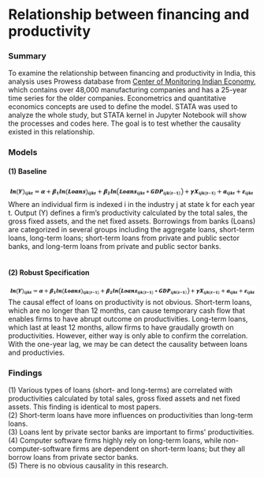 # Relationship between financing and productivity
### Summary
To examine the relationship between financing and productivity in India, this analysis uses Prowess database from [Center of Monitoring Indian Economy](https://www.cmie.com/), which contains over 48,000 manufacturing companies and has a 25-year time series for the older companies. Econometrics and quantitative economics concepts are used to define the model. STATA was used to analyze the whole study, but STATA kernel in Jupyter Notebook will show the processes and codes here. The goal is to test whether the causality existed in this relationship.

### Models
#### (1) Baseline
![Equ.1](https://github.com/katetywu/Financial-Market/blob/master/Image/Equation1.jpg)<br>
Where an individual firm is indexed i in the industry j at state k for each year t. Output (Y) defines a firm’s productivity calculated by the total sales, the gross fixed assets, and the net fixed assets. Borrowings from banks (Loans) are categorized in several groups including the aggregate loans, short-term loans, long-term loans; short-term loans from private and public sector banks, and long-term loans from private and public sector banks.<br><br>
#### (2) Robust Specification
![Equ.2](https://github.com/katetywu/Financial-Market/blob/master/Image/Equation2.jpg)<br>
The causal effect of loans on productivity is not obvious. Short-term loans, which are no longer than 12 months, can cause temporary cash flow that enables firms to have abrupt outcome on productivities. Long-term loans, which last at least 12 months, allow firms to have graudally growth on productivities. However, either way is only able to confirm the correlation. With the one-year lag, we may be can detect the causality between loans and productivies.

### Findings
(1) Various types of loans (short- and long-terms) are correlated with productivities calculated by total sales, gross fixed assets and net fixed assets. This finding is identical to most papers.<br>
(2) Short-term loans have more influences on productivities than long-term loans.<br>
(3) Loans lent by private sector banks are important to firms' productivities.<br>
(4) Computer software firms highly rely on long-term loans, while non-computer-software firms are dependent on short-term loans; but they all borrow loans from private sector banks.<br>
(5) There is no obvious causality in this research.

